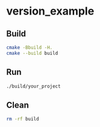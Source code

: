 # version_example

## Build

```bash
cmake -Bbuild -H.
cmake --build build
```

## Run

```bash
./build/your_project
```

## Clean

```bash
rm -rf build
```
